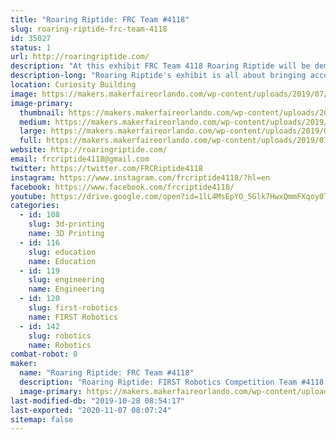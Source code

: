 ```yaml
---
title: "Roaring Riptide: FRC Team #4118"
slug: roaring-riptide-frc-team-4118
id: 35027
status: 1
url: http://roaringriptide.com/
description: "At this exhibit FRC Team 4118 Roaring Riptide will be demoing their robot from the past year, explaining some of their assistive technology solutions, and spreading awareness of FIRST in order to help bring STEM education to everyone. If you enjoy STEM and seeing how students are building the future, come see what Roaring Riptide is all about!"
description-long: "Roaring Riptide's exhibit is all about bringing accessibility to everyone. Whether it be in the form of resources to learn more about STEM or assistive technology for people with disabilities, Roaring Riptide's goal is to help build the community through STEM. At this exhibit, you will be able to find more information about all levels of FIRST and why you would want to get involved in a local team or about how to get in touch with teams and makers if you need help with a project. Roaring Riptide has been building robots to compete in the FRC competition (an annual event) since 2011. In 2016 Roaring Riptide launched outreach projects in assistive technology. Roaring Riptide has now partnered with ATMakers, Makers Making Change, and Magic Wheelchair. If you want to see how young makers can help solve problems faced by society today, come by!"
location: Curiosity Building
image: https://makers.makerfaireorlando.com/wp-content/uploads/2019/07/r2dan2-2-817x1024.jpg
image-primary:
  thumbnail: https://makers.makerfaireorlando.com/wp-content/uploads/2019/07/r2dan2-2-150x150.jpg
  medium: https://makers.makerfaireorlando.com/wp-content/uploads/2019/07/r2dan2-2-239x300.jpg
  large: https://makers.makerfaireorlando.com/wp-content/uploads/2019/07/r2dan2-2-817x1024.jpg
  full: https://makers.makerfaireorlando.com/wp-content/uploads/2019/07/r2dan2-2.jpg
website: http://roaringriptide.com/
email: frcriptide4118@gmail.com
twitter: https://twitter.com/FRCRiptide4118
instagram: https://www.instagram.com/frcriptide4118/?hl=en
facebook: https://www.facebook.com/frcriptide4118/
youtube: https://drive.google.com/open?id=1lL4MsEpYO_5Glk7HwxQmmFXqoy0TRabW
categories:
  - id: 108
    slug: 3d-printing
    name: 3D Printing
  - id: 116
    slug: education
    name: Education
  - id: 119
    slug: engineering
    name: Engineering
  - id: 120
    slug: first-robotics
    name: FIRST Robotics
  - id: 142
    slug: robotics
    name: Robotics
combat-robot: 0
maker:
  name: "Roaring Riptide: FRC Team #4118"
  description: "Roaring Riptide: FIRST Robotics Competition Team #4118, was founded in 2011 at P.K. Yonge Developmental Research School in Gainesville, Florida. The team is made up of a diverse group of students that are challenged each year to design and build a robot in six weeks that can compete in an international competition. Mentors help guide the students through the engineering design process in order to help the students with the design and fabrication of the robot. The team strives to inspire young people to be leaders by engaging them in exciting hands-on programs that build STEM expertise and encourage innovation. This is accomplished by teaching students that learning in fields traditionally perceived as \"difficult\" can be fun in the right environment. The students also work towards raising awareness and excitement in science, technology, engineering, and math (STEM) with local and national outreach efforts so that others may have similar opportunities.  This outreach fosters the acquisition of well-rounded life skills including self-confidence, communication, and leadership."
  image-primary: https://makers.makerfaireorlando.com/wp-content/uploads/2017/09/Riptide_Logo_Square-1-1024x1024.png
last-modified-db: "2019-10-28 08:54:17"
last-exported: "2020-11-07 08:07:24"
sitemap: false
---
```

